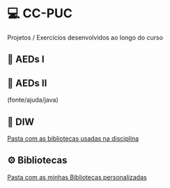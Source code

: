 # 💻 CC-PUC
Projetos / Exercícios desenvolvidos ao longo do curso

## 📁 AEDs I
[](AEDsI/README.md)

## 📁 AEDs II
(fonte/ajuda/java)

## 📁 DIW
[Pasta com as bibliotecas usadas na disciplina](fonte/ajuda/java)

## ⚙️ Bibliotecas
[Pasta com as minhas Bibliotecas personalizadas](labs)
